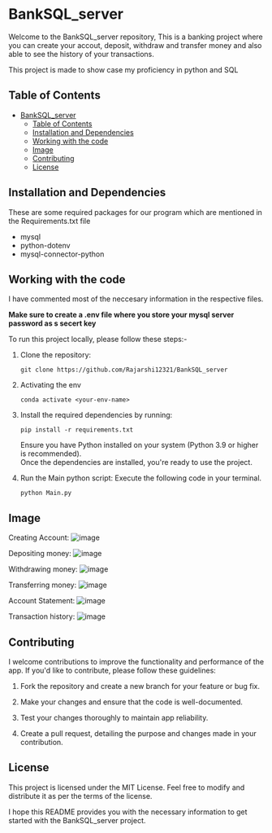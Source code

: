 
# BankSQL_server

Welcome to the BankSQL_server repository, This is a banking project where you can create your accout, deposit, withdraw and transfer money and also able to see the history of your transactions.
<br/>

This project is made to show case my proficiency in python and SQL


## Table of Contents

- [BankSQL\_server](#banksql_server)
  - [Table of Contents](#table-of-contents)
  - [Installation and Dependencies](#installation-and-dependencies)
  - [Working with the code](#working-with-the-code)
  - [Image](#image)
  - [Contributing](#contributing)
  - [License](#license)


## Installation and Dependencies

These are some required packages for our program which are mentioned in the Requirements.txt file

- mysql
- python-dotenv
- mysql-connector-python




## Working with the code


I have commented most of the neccesary information in the respective files.

**Make sure to create a .env file where you store your mysql server password as s secert key**

To run this project locally, please follow these steps:-

1. Clone the repository:

   ```shell
   git clone https://github.com/Rajarshi12321/BankSQL_server
   ```


2. Activating the env
  
   ```shell
   conda activate <your-env-name> 
   ```

3. Install the required dependencies by running:
   ```shell
   pip install -r requirements.txt
   ``` 
   Ensure you have Python installed on your system (Python 3.9 or higher is recommended).<br />
   Once the dependencies are installed, you're ready to use the project.



4. Run the Main python script: Execute the following code in your terminal.
   ```shell  
   python Main.py 
   ```
   



## Image

Creating Account:
![image](https://github.com/Rajarshi12321/BankSQL_server/assets/94736350/b22af42f-9119-4cc0-bab7-dbd3e72a4c28)


Depositing money:
![image](https://github.com/Rajarshi12321/BankSQL_server/assets/94736350/9dde0def-b0f4-4f74-ad23-3df6df5685bd)

Withdrawing money:
![image](https://github.com/Rajarshi12321/BankSQL_server/assets/94736350/d531512e-b0cf-489a-a21d-56f72ffbcb57)

Transferring money:
![image](https://github.com/Rajarshi12321/BankSQL_server/assets/94736350/ecaaa25a-2fc8-45eb-8706-eb4ee1c93715)

Account Statement:
![image](https://github.com/Rajarshi12321/BankSQL_server/assets/94736350/c1236781-9003-4a69-ae18-7e85804ea676)

Transaction history:
![image](https://github.com/Rajarshi12321/BankSQL_server/assets/94736350/f8199023-445f-44fc-9664-14b1763dca65)



## Contributing
I welcome contributions to improve the functionality and performance of the app. If you'd like to contribute, please follow these guidelines:

1. Fork the repository and create a new branch for your feature or bug fix.

2. Make your changes and ensure that the code is well-documented.

3. Test your changes thoroughly to maintain app reliability.

4. Create a pull request, detailing the purpose and changes made in your contribution.



## License
This project is licensed under the MIT License. Feel free to modify and distribute it as per the terms of the license.

I hope this README provides you with the necessary information to get started with the BankSQL_server project. 
